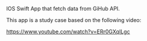 IOS Swift App that fetch data from GiHub API.

This app is a study case based on the following video:

https://www.youtube.com/watch?v=ERr0GXqILgc
